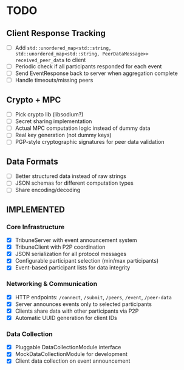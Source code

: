# TODO

## Client Response Tracking
- [ ] Add `std::unordered_map<std::string, std::unordered_map<std::string, PeerDataMessage>> received_peer_data` to client  
- [ ] Periodic check if all participants responded for each event
- [ ] Send EventResponse back to server when aggregation complete
- [ ] Handle timeouts/missing peers

## Crypto + MPC
- [ ] Pick crypto lib (libsodium?)
- [ ] Secret sharing implementation  
- [ ] Actual MPC computation logic instead of dummy data
- [ ] Real key generation (not dummy keys)
- [ ] PGP-style cryptographic signatures for peer data validation

## Data Formats
- [ ] Better structured data instead of raw strings
- [ ] JSON schemas for different computation types
- [ ] Share encoding/decoding

## IMPLEMENTED

### Core Infrastructure
- [x] TribuneServer with event announcement system
- [x] TribuneClient with P2P coordination
- [x] JSON serialization for all protocol messages
- [x] Configurable participant selection (min/max participants)
- [x] Event-based participant lists for data integrity

### Networking & Communication  
- [x] HTTP endpoints: `/connect`, `/submit`, `/peers`, `/event`, `/peer-data`
- [x] Server announces events only to selected participants
- [x] Clients share data with other participants via P2P
- [x] Automatic UUID generation for client IDs

### Data Collection
- [x] Pluggable DataCollectionModule interface
- [x] MockDataCollectionModule for development
- [x] Client data collection on event announcement
